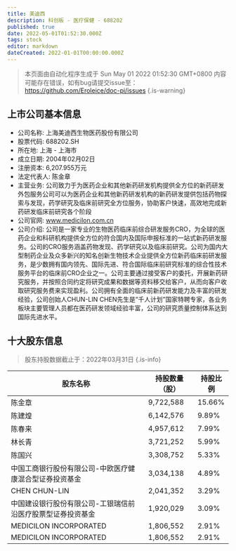 ```yaml
---
title: 美迪西
description: 科创板 - 医疗保健 - 688202
published: true
date: 2022-05-01T01:52:30.000Z
tags: stock
editor: markdown
dateCreated: 2022-01-01T00:00:00.000Z
---
```


> 本页面由自动化程序生成于 Sun May 01 2022 01:52:30 GMT+0800
> 内容可能存在错误，如有bug请提交issue至：https://github.com/Eroleice/doc-pi/issues
{.is-warning}

## 上市公司基本信息
- 公司名称: 上海美迪西生物医药股份有限公司
- 股票代码: 688202.SH
- 所在地: 上海 - 上海市
- 成立日期: 2004年02月02日
- 注册资本: 6,207.955万元
- 法定代表人: 陈金章
- 主营业务: 公司致力于为医药企业和其他新药研发机构提供全方位的新药研发外包服务公司可以为医药企业和其他新药研发机构的新药研发提供包括药物探索与发现，药学研究及临床前研究全方位服务，协助客户快速，高效地完成新药研发临床前研究各个阶段
- 公司官网: www.medicilon.com.cn
- 公司介绍: 公司是一家专业的生物医药临床前综合研发服务CRO，为全球的医药企业和科研机构提供全方位的符合国内及国际申报标准的一站式新药研发服务。公司的CRO服务涵盖药物发现、药学研究以及临床前研究。公司为国内大型制药企业及众多新兴的知名创新生物技术企业提供全方位新药临床前研发服务，是少数拥有国内领先、国际先进、符合国际临床前研究标准的综合性技术服务平台的临床前CRO企业之一。公司主要通过接受客户的委托，开展新药研究服务，并按照合同约定将研究成果和数据等资料移交给客户，从而向客户收取研究服务费来实现盈利。公司拥有全面的临床前新药研发能力及丰富的研发经验，公司创始人CHUN-LIN CHEN先生是“千人计划”国家特聘专家，各业务板块主要管理人员都在医药研发领域经验丰富，公司的研究质量控制体系达到国际先进水平。


## 十大股东信息
> 股东持股数据截止于：2022年03月31日
{.is-info}

| 股东名称 | 持股数量（股） | 持股比例 |
| --- | --- | --- |
| 陈金章 | 9,722,588 | 15.66% |
| 陈建煌 | 6,142,576 | 9.89% |
| 陈春来 | 4,957,612 | 7.99% |
| 林长青 | 3,721,252 | 5.99% |
| 陈国兴 | 3,308,752 | 5.33% |
| 中国工商银行股份有限公司-中欧医疗健康混合型证券投资基金 | 3,034,138 | 4.89% |
| CHEN CHUN-LIN | 2,041,352 | 3.29% |
| 中国建设银行股份有限公司-工银瑞信前沿医疗股票型证券投资基金 | 1,920,029 | 3.09% |
| MEDICILON INCORPORATED | 1,806,552 | 2.91% |
| MEDICILON  INCORPORATED | 1,806,552 | 2.91% |




